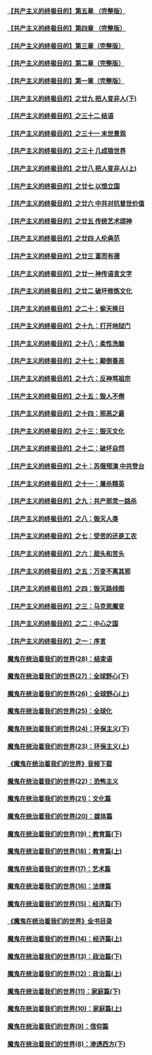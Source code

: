 #### [【共产主义的终极目的】第五章 （完整版）](../pages/nsc422/n11428912.md?t=08131932) 

#### [【共产主义的终极目的】第四章 （完整版）](../pages/nsc422/n11428907.md?t=08131932) 

#### [【共产主义的终极目的】第三章（完整版）](../pages/nsc422/n11428848.md?t=08131932) 

#### [【共产主义的终极目的】第二章（完整版）](../pages/nsc422/n11428831.md?t=08131932) 

#### [【共产主义的终极目的】第一章（完整版）](../pages/nsc422/n11417651.md?t=08131932) 

#### [【共产主义的终极目的】之廿九 把人变非人(下)](../pages/nsc422/n11344140.md?t=08131932) 

#### [【共产主义的终极目的】之三十二 结语](../pages/nsc422/n11360535.md?t=08131932) 

#### [【共产主义的终极目的】之三十一 末世景观](../pages/nsc422/n11351129.md?t=08131932) 

#### [【共产主义的终极目的】之三十 几成狼世界](../pages/nsc422/n11348280.md?t=08131932) 

#### [【共产主义的终极目的】之廿八 把人变非人(上)](../pages/nsc422/n11340492.md?t=08131932) 

#### [【共产主义的终极目的】之廿七 以恨立国](../pages/nsc422/n11336944.md?t=08131932) 

#### [【共产主义的终极目的】之廿六 中共对抗普世价值](../pages/nsc422/n11324785.md?t=08131932) 

#### [【共产主义的终极目的】之廿五 传统艺术颂神](../pages/nsc422/n11296396.md?t=08131932) 

#### [【共产主义的终极目的】之廿四 人伦典范](../pages/nsc422/n11296397.md?t=08131932) 

#### [【共产主义的终极目的】之廿三 富而有德](../pages/nsc422/n11283598.md?t=08131932) 

#### [【共产主义的终极目的】之廿一 神传语言文字](../pages/nsc422/n11263265.md?t=08131932) 

#### [【共产主义的终极目的】之廿二 破坏修炼文化](../pages/nsc422/n11245728.md?t=08131932) 

#### [【共产主义的终极目的】之二十：偷天换日](../pages/nsc422/n11238846.md?t=08131932) 

#### [【共产主义的终极目的】之十九：打开地狱门](../pages/nsc422/n11206376.md?t=08131932) 

#### [【共产主义的终极目的】之十八：柔性洗脑](../pages/nsc422/n11199994.md?t=08131932) 

#### [【共产主义的终极目的】之十七：颠倒善恶](../pages/nsc422/n11179782.md?t=08131932) 

#### [【共产主义的终极目的】之十六：反神骂祖宗](../pages/nsc422/n11166798.md?t=08131932) 

#### [【共产主义的终极目的】之十五：毁人不倦](../pages/nsc422/n11166792.md?t=08131932) 

#### [【共产主义的终极目的】之十四：邪恶之最](../pages/nsc422/n11150249.md?t=08131932) 

#### [【共产主义的终极目的】之十三：毁灭文化](../pages/nsc422/n11135227.md?t=08131932) 

#### [【共产主义的终极目的】之十二：破坏自然](../pages/nsc422/n11135214.md?t=08131932) 

#### [【共产主义的终极目的】之十：苏俄预演 中共登台](../pages/nsc422/n11118424.md?t=08131932) 

#### [【共产主义的终极目的】之十一：屠杀精英](../pages/nsc422/n11118442.md?t=08131932) 

#### [【共产主义的终极目的】之九：共产邪灵一路杀](../pages/nsc422/n11114139.md?t=08131932) 

#### [【共产主义的终极目的】之八：毁灭人类](../pages/nsc422/n11108503.md?t=08131932) 

#### [【共产主义的终极目的】之七：受苦的还是工农](../pages/nsc422/n11101809.md?t=08131932) 

#### [【共产主义的终极目的】之六：甜头和苦头](../pages/nsc422/n11096971.md?t=08131932) 

#### [【共产主义的终极目的】之五：万变不离其邪](../pages/nsc422/n11091285.md?t=08131932) 

#### [【共产主义的终极目的】之四：毁灭路线图](../pages/nsc422/n11086284.md?t=08131932) 

#### [【共产主义的终极目的】之三：马克思魔变](../pages/nsc422/n11061941.md?t=08131932) 

#### [【共产主义的终极目的】之二：中心之国](../pages/nsc422/n11047728.md?t=08131932) 

#### [【共产主义的终极目的】之一：序言](../pages/nsc422/n11086077.md?t=08131932) 

#### [魔鬼在统治着我们的世界(28)：结束语](../pages/nsc422/n10936246.md?t=08131932) 

#### [魔鬼在统治着我们的世界(27)：全球野心(下)](../pages/nsc422/n10928319.md?t=08131932) 

#### [魔鬼在统治着我们的世界(26)：全球野心(上)](../pages/nsc422/n10900318.md?t=08131932) 

#### [魔鬼在统治着我们的世界(25)：全球化](../pages/nsc422/n10788205.md?t=08131932) 

#### [魔鬼在统治着我们的世界(24)：环保主义(下)](../pages/nsc422/n10695307.md?t=08131932) 

#### [魔鬼在统治着我们的世界(23)：环保主义(上)](../pages/nsc422/n10688613.md?t=08131932) 

#### [《魔鬼在统治着我们的世界》音频下载](../pages/nsc422/n10635553.md?t=08131932) 

#### [魔鬼在统治着我们的世界(22)：恐怖主义](../pages/nsc422/n10614727.md?t=08131932) 

#### [魔鬼在统治着我们的世界(21)：文化篇](../pages/nsc422/n10597706.md?t=08131932) 

#### [魔鬼在统治着我们的世界(20)：媒体篇](../pages/nsc422/n10586579.md?t=08131932) 

#### [魔鬼在统治着我们的世界(19)：教育篇(下)](../pages/nsc422/n10564808.md?t=08131932) 

#### [魔鬼在统治着我们的世界(18)：教育篇(上)](../pages/nsc422/n10526970.md?t=08131932) 

#### [魔鬼在统治着我们的世界(17)：艺术篇](../pages/nsc422/n10499093.md?t=08131932) 

#### [魔鬼在统治着我们的世界(16)：法律篇](../pages/nsc422/n10485969.md?t=08131932) 

#### [魔鬼在统治着我们的世界(15)：经济篇(下)](../pages/nsc422/n10469975.md?t=08131932) 

#### [《魔鬼在统治着我们的世界》全书目录](../pages/nsc422/n10464261.md?t=08131932) 

#### [魔鬼在统治着我们的世界(14)：经济篇(上)](../pages/nsc422/n10457370.md?t=08131932) 

#### [魔鬼在统治着我们的世界(13)：政治篇(下)](../pages/nsc422/n10448270.md?t=08131932) 

#### [魔鬼在统治着我们的世界(12)：政治篇(上)](../pages/nsc422/n10444576.md?t=08131932) 

#### [魔鬼在统治着我们的世界(11)：家庭篇(下)](../pages/nsc422/n10440961.md?t=08131932) 

#### [魔鬼在统治着我们的世界(10)：家庭篇(上)](../pages/nsc422/n10435448.md?t=08131932) 

#### [魔鬼在统治着我们的世界(9)：信仰篇](../pages/nsc422/n10432159.md?t=08131932) 

#### [魔鬼在统治着我们的世界(8)：渗透西方(下)](../pages/nsc422/n10429603.md?t=08131932) 

